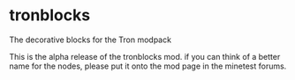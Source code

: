 tronblocks
==========

The decorative blocks for the Tron modpack


This is the alpha release of the tronblocks mod. if you can think of a better name for the nodes, please put it onto the mod page in the minetest forums.
